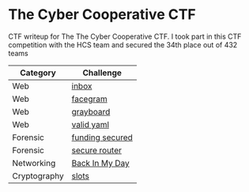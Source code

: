 # The Cyber Cooperative CTF
CTF writeup for The The Cyber Cooperative CTF. I took part in this CTF competition with the HCS team and secured the 34th place out of 432 teams

| Category | Challenge |
| --- | --- |
| Web | [inbox](/2023/The%20Cyber%20Cooperative%20CTF/inbox/)
| Web | [facegram](/2023/The%20Cyber%20Cooperative%20CTF/facegram/)
| Web | [grayboard](/2023/The%20Cyber%20Cooperative%20CTF/grayboard/)
| Web | [valid yaml](/2023/The%20Cyber%20Cooperative%20CTF/valid%20yaml/)
| Forensic | [funding secured](/2023/The%20Cyber%20Cooperative%20CTF/funding%20secured/)
| Forensic | [secure router](/2023/The%20Cyber%20Cooperative%20CTF/secure%20router/)
| Networking | [Back In My Day](/2023/The%20Cyber%20Cooperative%20CTF/Back%20In%20My%20Day/)
| Cryptography | [slots](/2023/The%20Cyber%20Cooperative%20CTF/slots/)